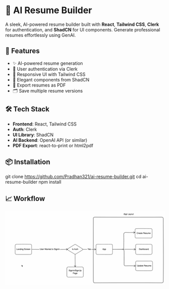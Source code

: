 # 🧠 AI Resume Builder

A sleek, AI-powered resume builder built with **React**, **Tailwind CSS**, **Clerk** for authentication, and **ShadCN** for UI components. Generate professional resumes effortlessly using GenAI.

## 🚀 Features

- ✨ AI-powered resume generation
- 🔐 User authentication via Clerk
- 🎨 Responsive UI with Tailwind CSS
- 🧩 Elegant components from ShadCN
- 📄 Export resumes as PDF
- 🗂️ Save multiple resume versions

## 🛠️ Tech Stack

- **Frontend**: React, Tailwind CSS
- **Auth**: Clerk
- **UI Library**: ShadCN
- **AI Backend**: OpenAI API (or similar)
- **PDF Export**: react-to-print or html2pdf

## 📦 Installation

git clone https://github.com/Pradhan321/ai-resume-builder.git
cd ai-resume-builder
npm install

## 📈 Workflow

![Workflow](https://github.com/Pradhan321/Ai-Resume-Builder/blob/main/image.png)

